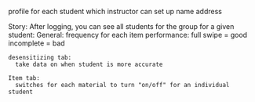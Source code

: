 profile for each student which instructor can set up
  name
  address

Story:
  After logging, you can see all students for the group
  for a given student:
    General:
      frequency for each item
      performance:
        full swipe = good
        incomplete = bad

    desensitizing tab:
      take data on when student is more accurate

    Item tab:
      switches for each material to turn "on/off" for an individual student
